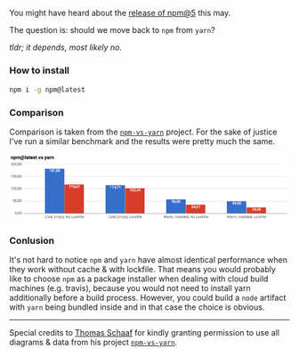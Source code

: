 You might have heard about the [release of npm@5](http://blog.npmjs.org/post/161081169345/v500) this may.

The question is: should we move back to `npm` from `yarn`?

*tldr; it depends, most likely no.*

### How to install

```bash
npm i -g npm@latest
```

### Comparison

Comparison is taken from the  [`npm-vs-yarn`](https://github.com/thomaschaaf/npm-vs-yarn) project. For the sake of justice I've run a similar benchmark and the results were pretty much the same.

![npm@latest vs yarn](bench.png)


### Conlusion

It's not hard to notice `npm` and `yarn` have almost identical performance when they work without cache & with lockfile. That means you would probably like to choose `npm` as a package installer when dealing with cloud build machines (e.g. travis), because you would not need to install yarn additionally before a build process.
However, you could build a `node` artifact with `yarn` being bundled inside and in that case the choice is obvious.

---

Special credits to [Thomas Schaaf](https://github.com/thomaschaaf) for kindly granting permission to use all diagrams & data from his project [`npm-vs-yarn`](https://github.com/thomaschaaf/npm-vs-yarn).
